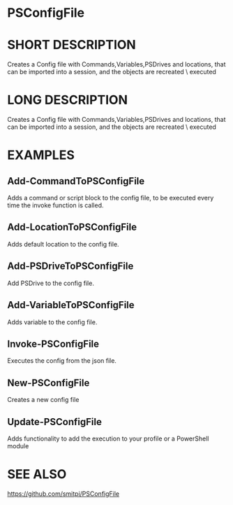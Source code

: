 # PSConfigFile

# SHORT DESCRIPTION
Creates a Config file with Commands,Variables,PSDrives and locations, that can be imported into a session, and the objects are recreated \ executed

# LONG DESCRIPTION
Creates a Config file with Commands,Variables,PSDrives and locations, that can be imported into a session, and the objects are recreated \ executed

# EXAMPLES
## Add-CommandToPSConfigFile
Adds a command or script block to the config file, to be executed every time the invoke function is called.
## Add-LocationToPSConfigFile
Adds default location to the config file.
## Add-PSDriveToPSConfigFile
Add PSDrive to the config file.
## Add-VariableToPSConfigFile
Adds variable to the config file.
## Invoke-PSConfigFile
Executes the config from the json file.
## New-PSConfigFile
Creates a new config file
## Update-PSConfigFile
Adds functionality to add the execution to your profile or a PowerShell module


# SEE ALSO
https://github.com/smitpi/PSConfigFile

